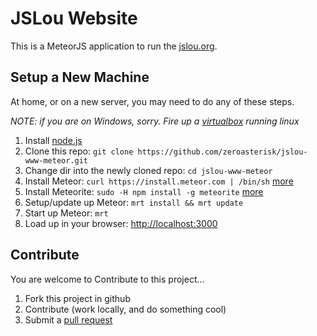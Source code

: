 # JSLou Website

This is a MeteorJS application to run the [jslou.org](http://jslou.org).

## Setup a New Machine

At home, or on a new server, you may need to do any of these steps.

*NOTE: if you are on Windows, sorry.  Fire up a [virtualbox](https://www.virtualbox.org/) running linux*

1. Install [node.js](http://nodejs.org/)
2. Clone this repo: `git clone https://github.com/zeroasterisk/jslou-www-meteor.git`
3. Change dir into the newly cloned repo: `cd jslou-www-meteor`
4. Install Meteor: `curl https://install.meteor.com | /bin/sh` [more](https://github.com/meteor/meteor)
5. Install Meteorite: `sudo -H npm install -g meteorite` [more](https://github.com/oortcloud/meteorite/)
6. Setup/update up Meteor: `mrt install && mrt update`
7. Start up Meteor: `mrt`
8. Load up in your browser: [http://localhost:3000](http://localhost:3000)

## Contribute

You are welcome to Contribute to this project...

1. Fork this project in github
2. Contribute (work locally, and do something cool)
3. Submit a [pull request](https://help.github.com/articles/using-pull-requests)

